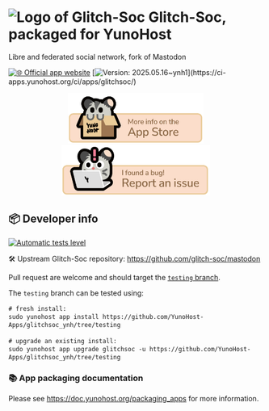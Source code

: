 <!--
N.B.: This README was automatically generated by <https://github.com/YunoHost/apps_tools/blob/main/readme_generator>
It shall NOT be edited by hand.
-->

<h1>
  <img src="https://raw.githubusercontent.com/YunoHost/apps/main/logos/glitchsoc.png" width="32px" alt="Logo of Glitch-Soc">
  Glitch-Soc, packaged for YunoHost
</h1>

Libre and federated social network, fork of Mastodon

[![🌐 Official app website](https://img.shields.io/badge/Official_app_website-darkgreen?style=for-the-badge)](https://glitch-soc.github.io/docs/)
[![Version: 2025.05.16~ynh1](https://img.shields.io/badge/Version-2025.05.16~ynh1-rgba(0,150,0,1)?style=for-the-badge)](https://ci-apps.yunohost.org/ci/apps/glitchsoc/)

<div align="center">
<a href="https://apps.yunohost.org/app/glitchsoc"><img height="100px" src="https://github.com/YunoHost/yunohost-artwork/raw/refs/heads/main/badges/neopossum-badges/badge_more_info_on_the_appstore.svg"/></a>
<a href="https://github.com/YunoHost-Apps/glitchsoc_ynh/issues"><img height="100px" src="https://github.com/YunoHost/yunohost-artwork/raw/refs/heads/main/badges/neopossum-badges/badge_report_an_issue.svg"/></a>
</div>

## 📦 Developer info

[![Automatic tests level](https://apps.yunohost.org/badge/cilevel/glitchsoc)](https://ci-apps.yunohost.org/ci/apps/glitchsoc/)

🛠️ Upstream Glitch-Soc repository: <https://github.com/glitch-soc/mastodon>

Pull request are welcome and should target the [`testing` branch](https://github.com/YunoHost-Apps/glitchsoc_ynh/tree/testing).

The `testing` branch can be tested using:
```
# fresh install:
sudo yunohost app install https://github.com/YunoHost-Apps/glitchsoc_ynh/tree/testing

# upgrade an existing install:
sudo yunohost app upgrade glitchsoc -u https://github.com/YunoHost-Apps/glitchsoc_ynh/tree/testing
```

### 📚 App packaging documentation

Please see <https://doc.yunohost.org/packaging_apps> for more information.